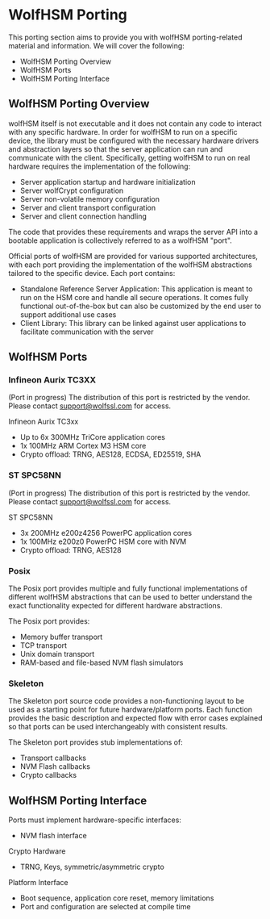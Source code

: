 # WolfHSM Porting

This porting section aims to provide you with wolfHSM porting-related material and information. 
We will cover the following: 

- WolfHSM Porting Overview
- WolfHSM Ports
- WolfHSM Porting Interface

## WolfHSM Porting Overview

wolfHSM itself is not executable and it does not contain any code to interact with any specific hardware. In order for wolfHSM to run on a specific device, the library must be configured with the necessary hardware drivers and abstraction layers so that the server application can run and communicate with the client. Specifically, getting wolfHSM to run on real hardware requires the implementation of the following:

- Server application startup and hardware initialization
- Server wolfCrypt configuration
- Server non-volatile memory configuration
- Server and client transport configuration
- Server and client connection handling

The code that provides these requirements and wraps the server API into a bootable application is collectively referred to as a wolfHSM "port".

Official ports of wolfHSM are provided for various supported architectures, with each port providing the implementation of the wolfHSM abstractions tailored to the specific device. Each port contains:

- Standalone Reference Server Application: This application is meant to run on the HSM core and handle all secure operations. It comes fully functional out-of-the-box but can also be customized by the end user to support additional use cases
- Client Library: This library can be linked against user applications to facilitate communication with the server

## WolfHSM Ports

### Infineon Aurix TC3XX

(Port in progress)
The distribution of this  port is restricted by the vendor. Please contact support@wolfssl.com for access. 

Infineon Aurix TC3xx
- Up to 6x 300MHz TriCore application cores
- 1x 100MHz ARM Cortex M3 HSM core
- Crypto offload: TRNG, AES128, ECDSA, ED25519, SHA

### ST SPC58NN

(Port in progress)
The distribution of this  port is restricted by the vendor. Please contact support@wolfssl.com for access. 

ST SPC58NN
- 3x 200MHz e200z4256 PowerPC application cores
- 1x 100MHz e200z0 PowerPC HSM core with NVM
- Crypto offload: TRNG, AES128

### Posix

The Posix port provides multiple and fully functional implementations of different wolfHSM abstractions that can be used to better understand the exact functionality expected for different hardware abstractions.

The Posix port provides:
- Memory buffer transport
- TCP transport
- Unix domain transport
- RAM-based and file-based NVM flash simulators

### Skeleton 

The Skeleton port source code provides a non-functioning layout to be used as a starting point for future hardware/platform ports.  Each function provides the basic description and expected flow with error cases explained so that ports can be used interchangeably with consistent results.

The Skeleton port provides stub implementations of:
- Transport callbacks
- NVM Flash callbacks
- Crypto callbacks

## WolfHSM Porting Interface

Ports must implement hardware-specific interfaces:
- NVM flash interface

Crypto Hardware
- TRNG, Keys, symmetric/asymmetric crypto

Platform Interface
- Boot sequence, application core reset, memory limitations
- Port and configuration are selected at compile time
